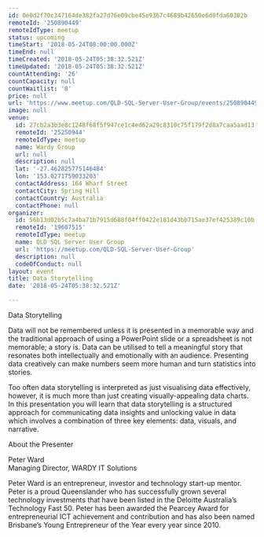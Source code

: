 ```yaml
---
id: 0e0d2f70c347164de382fa27d76e09cbe45e9367c4689b42650e6d0fda60302b
remoteId: '250890449'
remoteIdType: meetup
status: upcoming
timeStart: '2018-05-24T08:00:00.000Z'
timeEnd: null
timeCreated: '2018-05-24T05:38:32.521Z'
timeUpdated: '2018-05-24T05:38:32.521Z'
countAttending: '26'
countCapacity: null
countWaitlist: '0'
price: null
url: 'https://www.meetup.com/QLD-SQL-Server-User-Group/events/250890449/'
image: null
venue:
  id: 27cb2a3b3e8c1248f68f5f947ce1c4ed62a29c8310c75f179f2d8a7caa5aad13
  remoteId: '25250944'
  remoteIdType: meetup
  name: Wardy Group
  url: null
  description: null
  lat: '-27.462825775146484'
  lon: '153.0271759033203'
  contactAddress: 164 Wharf Street
  contactCity: Spring Hill
  contactCountry: Australia
  contactPhone: null
organizer:
  id: 56b13d02b5c7a4ba71b7915d688f04ff0422e181d43bb715ae37ef425389c10b
  remoteId: '19607515'
  remoteIdType: meetup
  name: QLD SQL Server User Group
  url: 'https://meetup.com/QLD-SQL-Server-User-Group'
  description: null
  codeOfConduct: null
layout: event
title: Data Storytelling
date: '2018-05-24T05:38:32.521Z'

---
```

<p>Data Storytelling</p> <p>Data will not be remembered unless it is presented in a memorable way and the traditional approach of using a PowerPoint slide or a spreadsheet is not memorable; a story is. Data can be utilised to tell a meaningful story that resonates both intellectually and emotionally with an audience. Presenting data creatively can make numbers seem more human and turn statistics into stories.</p> <p>Too often data storytelling is interpreted as just visualising data effectively, however, it is much more than just creating visually-appealing data charts. In this presentation you will learn that data storytelling is a structured approach for communicating data insights and unlocking value in data which involves a combination of three key elements: data, visuals, and narrative.</p> <p>About the Presenter</p> <p>Peter Ward<br/>Managing Director, WARDY IT Solutions</p> <p>Peter Ward is an entrepreneur, investor and technology start-up mentor. Peter is a proud Queenslander who has successfully grown several technology investments that have been listed in the Deloitte Australia’s Technology Fast 50. Peter has been awarded the Pearcey Award for entrepreneurial ICT achievement and contribution and has also been named Brisbane’s Young Entrepreneur of the Year every year since 2010.</p>
